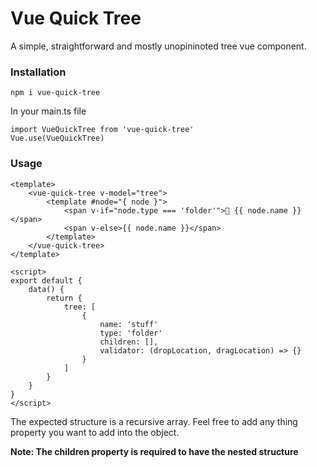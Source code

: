 # Vue Quick Tree

A simple, straightforward and mostly unopininoted tree vue component.


### Installation
```
npm i vue-quick-tree
```



In your main.ts file
```
import VueQuickTree from 'vue-quick-tree'
Vue.use(VueQuickTree)
```


### Usage

```
<template>
    <vue-quick-tree v-model="tree">
        <template #node="{ node }">
            <span v-if="node.type === 'folder'">📁 {{ node.name }}</span>
            <span v-else>{{ node.name }}</span>
        </template>
    </vue-quick-tree>
</template>

<script>
export default {
    data() {
        return {
            tree: [
                {
                    name: 'stuff'
                    type: 'folder'
                    children: [],
                    validator: (dropLocation, dragLocation) => {}
                }
            ]
        }
    }
}
</script>

```

The expected structure is a recursive array. Feel free to add any thing property you want to add into the object.

**Note: The children property is required to have the nested structure**